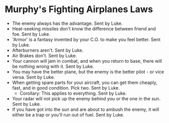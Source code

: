 # Murphy's Fighting Airplanes Laws

* The enemy always has the advantage. Sent by Luke.  
* Heat-seeking missiles don't know the difference between friend and foe. Sent by Luke.  
* 'Armor' is a fantasy invented by your C.O. to make you feel better. Sent by Luke.  
* Afterburners aren't. Sent by Luke.  
* Air Brakes don't. Sent by Luke.  
* Your cannon will jam in combat, and when you return to base, there will be nothing wrong with it. Sent by Luke.  
* You may have the better plane, but the enemy is the better pilot \- or vice versa. Sent by Luke.  
* When getting spare parts for your aircraft, you can get them cheaply, fast, and in good condition. Pick two. Sent by Luke.  
  * Corollary: This applies to everything. Sent by Luke.  
* Your radar will not pick up the enemy behind you or the one in the sun. Sent by Luke.  
* If you have got into the sun and are about to ambush the enemy, it will either be a trap or you'll run out of fuel. Sent by Luke.
